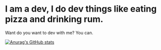 # I am a dev, I do dev things like eating pizza and drinking rum.

Want do you want to dev with me? You can.

[![Anurag's GitHub stats](https://github-readme-stats.vercel.app/api?username=JABirchall&theme=radical&show_icons=true&count_private=true&langs_count=4)](https://github.com/anuraghazra/github-readme-stats)
